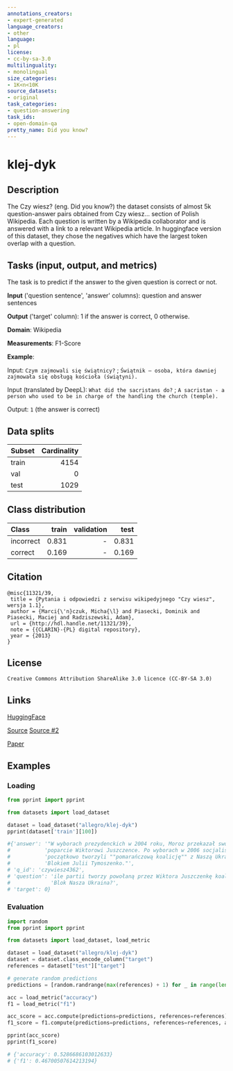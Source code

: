 ```yaml
---
annotations_creators:
- expert-generated
language_creators:
- other
language:
- pl
license:
- cc-by-sa-3.0
multilinguality:
- monolingual
size_categories:
- 1K<n<10K
source_datasets:
- original
task_categories:
- question-answering
task_ids:
- open-domain-qa
pretty_name: Did you know?
---
```


# klej-dyk

## Description

The Czy wiesz? (eng. Did you know?) the dataset consists of almost 5k question-answer pairs obtained from Czy wiesz... section of Polish Wikipedia. Each question is written by a Wikipedia collaborator and is answered with a link to a relevant Wikipedia article. In huggingface version of this dataset, they chose the negatives which have the largest token overlap with a question.

## Tasks (input, output, and metrics)

The task is to predict if the answer to the given question is correct or not. 

**Input** ('question sentence', 'answer' columns): question and answer sentences

**Output** ('target' column): 1 if the answer is correct, 0 otherwise. 

**Domain**: Wikipedia

**Measurements**: F1-Score

**Example**:

Input: `Czym zajmowali się świątnicy?` ; `Świątnik – osoba, która dawniej zajmowała się
obsługą kościoła (świątyni).`  

Input (translated by DeepL): `What did the sacristans do?` ; `A sacristan - a person who used to be in charge of the handling the church (temple).`

Output: `1` (the answer is correct)

## Data splits

| Subset      | Cardinality |
| ----------- | ----------: |
| train       | 4154        |
| val         | 0           |
| test        | 1029        |

## Class distribution

|     Class |   train |   validation |   test |
|:----------|--------:|-------------:|-------:|
| incorrect |   0.831 |            - |  0.831 |
|   correct |   0.169 |            - |  0.169 |

## Citation

```
@misc{11321/39,	
 title = {Pytania i odpowiedzi z serwisu wikipedyjnego "Czy wiesz", wersja 1.1},	
 author = {Marci{\'n}czuk, Micha{\l} and Piasecki, Dominik and Piasecki, Maciej and Radziszewski, Adam},	
 url = {http://hdl.handle.net/11321/39},	
 note = {{CLARIN}-{PL} digital repository},	
 year = {2013}	
}
```

## License

```
Creative Commons Attribution ShareAlike 3.0 licence (CC-BY-SA 3.0)
```

## Links

[HuggingFace](https://huggingface.co/datasets/dyk)

[Source](http://nlp.pwr.wroc.pl/en/tools-and-resources/resources/czy-wiesz-question-answering-dataset)
[Source #2](https://clarin-pl.eu/dspace/handle/11321/39) 

[Paper](https://www.researchgate.net/publication/272685895_Open_dataset_for_development_of_Polish_Question_Answering_systems)

## Examples

### Loading

```python
from pprint import pprint

from datasets import load_dataset

dataset = load_dataset("allegro/klej-dyk")
pprint(dataset['train'][100])

#{'answer': '"W wyborach prezydenckich w 2004 roku, Moroz przekazał swoje '
#           'poparcie Wiktorowi Juszczence. Po wyborach w 2006 socjaliści '
#           'początkowo tworzyli ""pomarańczową koalicję"" z Naszą Ukrainą i '
#           'Blokiem Julii Tymoszenko."',
# 'q_id': 'czywiesz4362',
# 'question': 'ile partii tworzy powołaną przez Wiktora Juszczenkę koalicję '
#             'Blok Nasza Ukraina?',
# 'target': 0}
```

### Evaluation

```python
import random
from pprint import pprint

from datasets import load_dataset, load_metric

dataset = load_dataset("allegro/klej-dyk")
dataset = dataset.class_encode_column("target")
references = dataset["test"]["target"]

# generate random predictions
predictions = [random.randrange(max(references) + 1) for _ in range(len(references))]

acc = load_metric("accuracy")
f1 = load_metric("f1")

acc_score = acc.compute(predictions=predictions, references=references)
f1_score = f1.compute(predictions=predictions, references=references, average="macro")

pprint(acc_score)
pprint(f1_score)

# {'accuracy': 0.5286686103012633}
# {'f1': 0.46700507614213194}

```